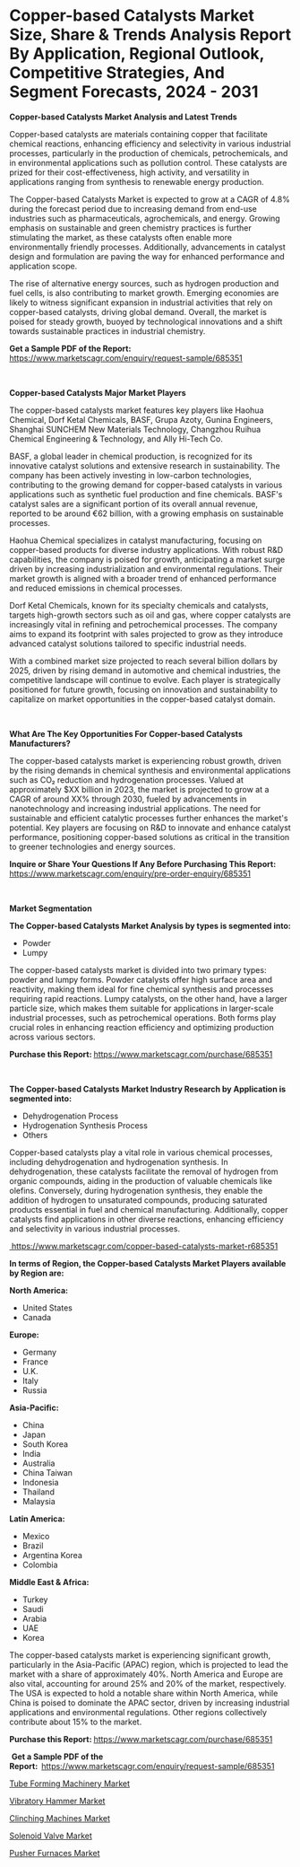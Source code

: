 <p><h1>Copper-based Catalysts Market Size, Share & Trends Analysis Report By Application, Regional Outlook, Competitive Strategies, And Segment Forecasts, 2024 - 2031</h1></p><p><strong>Copper-based Catalysts Market Analysis and Latest Trends</strong></p>
<p><p>Copper-based catalysts are materials containing copper that facilitate chemical reactions, enhancing efficiency and selectivity in various industrial processes, particularly in the production of chemicals, petrochemicals, and in environmental applications such as pollution control. These catalysts are prized for their cost-effectiveness, high activity, and versatility in applications ranging from synthesis to renewable energy production.</p><p>The Copper-based Catalysts Market is expected to grow at a CAGR of 4.8% during the forecast period due to increasing demand from end-use industries such as pharmaceuticals, agrochemicals, and energy. Growing emphasis on sustainable and green chemistry practices is further stimulating the market, as these catalysts often enable more environmentally friendly processes. Additionally, advancements in catalyst design and formulation are paving the way for enhanced performance and application scope. </p><p>The rise of alternative energy sources, such as hydrogen production and fuel cells, is also contributing to market growth. Emerging economies are likely to witness significant expansion in industrial activities that rely on copper-based catalysts, driving global demand. Overall, the market is poised for steady growth, buoyed by technological innovations and a shift towards sustainable practices in industrial chemistry.</p></p>
<p><strong>Get a Sample PDF of the Report:&nbsp;</strong> <a href="https://www.marketscagr.com/enquiry/request-sample/685351?utm_campaign=1684&utm_medium=2&utm_source=Github&utm_content=ia&utm_term=20102024&utm_id=copper-based-catalysts">https://www.marketscagr.com/enquiry/request-sample/685351</a></p>
<p>&nbsp;</p>
<p><strong>Copper-based Catalysts Major Market Players</strong></p>
<p><p>The copper-based catalysts market features key players like Haohua Chemical, Dorf Ketal Chemicals, BASF, Grupa Azoty, Gunina Engineers, Shanghai SUNCHEM New Materials Technology, Changzhou Ruihua Chemical Engineering & Technology, and Ally Hi-Tech Co. </p><p>BASF, a global leader in chemical production, is recognized for its innovative catalyst solutions and extensive research in sustainability. The company has been actively investing in low-carbon technologies, contributing to the growing demand for copper-based catalysts in various applications such as synthetic fuel production and fine chemicals. BASF's catalyst sales are a significant portion of its overall annual revenue, reported to be around €62 billion, with a growing emphasis on sustainable processes.</p><p>Haohua Chemical specializes in catalyst manufacturing, focusing on copper-based products for diverse industry applications. With robust R&D capabilities, the company is poised for growth, anticipating a market surge driven by increasing industrialization and environmental regulations. Their market growth is aligned with a broader trend of enhanced performance and reduced emissions in chemical processes.</p><p>Dorf Ketal Chemicals, known for its specialty chemicals and catalysts, targets high-growth sectors such as oil and gas, where copper catalysts are increasingly vital in refining and petrochemical processes. The company aims to expand its footprint with sales projected to grow as they introduce advanced catalyst solutions tailored to specific industrial needs.</p><p>With a combined market size projected to reach several billion dollars by 2025, driven by rising demand in automotive and chemical industries, the competitive landscape will continue to evolve. Each player is strategically positioned for future growth, focusing on innovation and sustainability to capitalize on market opportunities in the copper-based catalyst domain.</p></p>
<p>&nbsp;</p>
<p><strong>What Are The Key Opportunities For Copper-based Catalysts Manufacturers?</strong></p>
<p><p>The copper-based catalysts market is experiencing robust growth, driven by the rising demands in chemical synthesis and environmental applications such as CO₂ reduction and hydrogenation processes. Valued at approximately $XX billion in 2023, the market is projected to grow at a CAGR of around XX% through 2030, fueled by advancements in nanotechnology and increasing industrial applications. The need for sustainable and efficient catalytic processes further enhances the market's potential. Key players are focusing on R&D to innovate and enhance catalyst performance, positioning copper-based solutions as critical in the transition to greener technologies and energy sources.</p></p>
<p><strong>Inquire or Share Your Questions If Any Before Purchasing This Report:</strong> <a href="https://www.marketscagr.com/enquiry/pre-order-enquiry/685351?utm_campaign=1684&utm_medium=2&utm_source=Github&utm_content=ia&utm_term=20102024&utm_id=copper-based-catalysts">https://www.marketscagr.com/enquiry/pre-order-enquiry/685351</a></p>
<p>&nbsp;</p>
<p><strong>Market Segmentation</strong></p>
<p><strong>The Copper-based Catalysts Market Analysis by types is segmented into:</strong></p>
<p><ul><li>Powder</li><li>Lumpy</li></ul></p>
<p><p>The copper-based catalysts market is divided into two primary types: powder and lumpy forms. Powder catalysts offer high surface area and reactivity, making them ideal for fine chemical synthesis and processes requiring rapid reactions. Lumpy catalysts, on the other hand, have a larger particle size, which makes them suitable for applications in larger-scale industrial processes, such as petrochemical operations. Both forms play crucial roles in enhancing reaction efficiency and optimizing production across various sectors.</p></p>
<p><strong>Purchase this Report:&nbsp;</strong><a href="https://www.marketscagr.com/purchase/685351?utm_campaign=1684&utm_medium=2&utm_source=Github&utm_content=ia&utm_term=20102024&utm_id=copper-based-catalysts">https://www.marketscagr.com/purchase/685351</a></p>
<p>&nbsp;</p>
<p><strong>The Copper-based Catalysts Market Industry Research by Application is segmented into:</strong></p>
<p><ul><li>Dehydrogenation Process</li><li>Hydrogenation Synthesis Process</li><li>Others</li></ul></p>
<p><p>Copper-based catalysts play a vital role in various chemical processes, including dehydrogenation and hydrogenation synthesis. In dehydrogenation, these catalysts facilitate the removal of hydrogen from organic compounds, aiding in the production of valuable chemicals like olefins. Conversely, during hydrogenation synthesis, they enable the addition of hydrogen to unsaturated compounds, producing saturated products essential in fuel and chemical manufacturing. Additionally, copper catalysts find applications in other diverse reactions, enhancing efficiency and selectivity in various industrial processes.</p></p>
<p><a href="https://www.marketscagr.com/copper-based-catalysts-market-r685351?utm_campaign=1684&utm_medium=2&utm_source=Github&utm_content=ia&utm_term=20102024&utm_id=copper-based-catalysts">&nbsp;https://www.marketscagr.com/copper-based-catalysts-market-r685351</a></p>
<p><strong>In terms of Region, the Copper-based Catalysts Market Players available by Region are:</strong></p>
<p>
    <p> <strong> North America: </strong>
        <ul>
            <li>United States</li>
            <li>Canada</li>
        </ul>
        </p> 
    <p> <strong> Europe: </strong>
        <ul>
            <li>Germany</li>
            <li>France</li>
            <li>U.K.</li>
            <li>Italy</li>
            <li>Russia</li>
        </ul>
        </p> 
    <p> <strong> Asia-Pacific: </strong>
        <ul>
            <li>China</li>
            <li>Japan</li>
            <li>South Korea</li>
            <li>India</li>
            <li>Australia</li>
            <li>China Taiwan</li>
            <li>Indonesia</li>
            <li>Thailand</li>
            <li>Malaysia</li>
        </ul>
        </p> 
    <p> <strong> Latin America: </strong>
        <ul>
            <li>Mexico</li>
            <li>Brazil</li>
            <li>Argentina Korea</li>
            <li>Colombia</li>
        </ul>
        </p> 
    <p> <strong> Middle East & Africa: </strong>
        <ul>
            <li>Turkey</li>
            <li>Saudi</li>
            <li>Arabia</li>
            <li>UAE</li>
            <li>Korea</li>
        </ul>
    </p>
    </p>
<p><p>The copper-based catalysts market is experiencing significant growth, particularly in the Asia-Pacific (APAC) region, which is projected to lead the market with a share of approximately 40%. North America and Europe are also vital, accounting for around 25% and 20% of the market, respectively. The USA is expected to hold a notable share within North America, while China is poised to dominate the APAC sector, driven by increasing industrial applications and environmental regulations. Other regions collectively contribute about 15% to the market.</p></p>
<p><strong>Purchase this Report: </strong><a href="https://www.marketscagr.com/purchase/685351?utm_campaign=1684&utm_medium=2&utm_source=Github&utm_content=ia&utm_term=20102024&utm_id=copper-based-catalysts">https://www.marketscagr.com/purchase/685351</a></p>
<p>&nbsp;<strong>Get a Sample PDF of the Report:&nbsp;&nbsp;</strong><a href="https://www.marketscagr.com/enquiry/request-sample/685351?utm_campaign=1684&utm_medium=2&utm_source=Github&utm_content=ia&utm_term=20102024&utm_id=copper-based-catalysts">https://www.marketscagr.com/enquiry/request-sample/685351</a></p>
<p><strong></strong></p>
<p><p><a href="https://www.linkedin.com/pulse/future-innovation-global-tube-forming-machinery-market-j3w8e?utm_campaign=1684&utm_medium=2&utm_source=Github&utm_content=ia&utm_term=20102024&utm_id=copper-based-catalysts">Tube Forming Machinery Market</a></p><p><a href="https://www.linkedin.com/pulse/emerging-vibratory-hammer-market-opportunities-analysis-investors-xtbpc?utm_campaign=1684&utm_medium=2&utm_source=Github&utm_content=ia&utm_term=20102024&utm_id=copper-based-catalysts">Vibratory Hammer Market</a></p><p><a href="https://www.linkedin.com/pulse/clinching-machines-market-outlook-share-analysis-growth-zd5ue?utm_campaign=1684&utm_medium=2&utm_source=Github&utm_content=ia&utm_term=20102024&utm_id=copper-based-catalysts">Clinching Machines Market</a></p><p><a href="https://www.linkedin.com/pulse/strategic-market-insights-global-solenoid-valve-2024-2031-ou3dc?utm_campaign=1684&utm_medium=2&utm_source=Github&utm_content=ia&utm_term=20102024&utm_id=copper-based-catalysts">Solenoid Valve Market</a></p><p><a href="https://www.linkedin.com/pulse/investing-pusher-furnaces-market-trends-leading-products-oodbc?utm_campaign=1684&utm_medium=2&utm_source=Github&utm_content=ia&utm_term=20102024&utm_id=copper-based-catalysts">Pusher Furnaces Market</a></p></p>